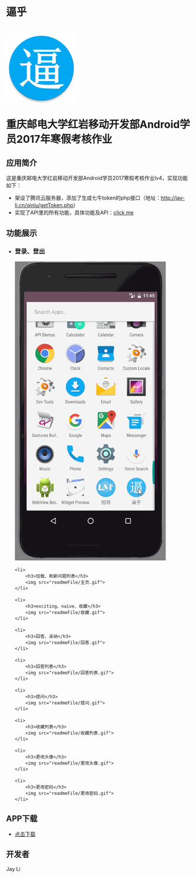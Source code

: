 <h1>逼乎<h1>
<img src="readmeFile/logo.png">
<p>重庆邮电大学红岩移动开发部Android学员2017年寒假考核作业</p>

<h2>应用简介</h2>
<p>
这是重庆邮电大学红岩移动开发部Android学员2017寒假考核作业lv4，实现功能如下：
	<ul>
		<li>架设了腾讯云服务器，添加了生成七牛token的php接口（地址：<a href="http://jay-li.cn/qiniu/getToken.php">http://jay-li.cn/qiniu/getToken.php</a>）</li>
		<li>实现了API里的所有功能，具体功能及API：<a href="https://github.com/haruue/bihu_web/blob/master/api.md" target="_blank">click me</a></li>
	</ul>
</p>

<h2>功能展示</h2>
<ul>
	<li>
		<h3>登录、登出</h3>
		<img src="readmeFile/登录.gif">
	</li>

	<li>
		<h3>加载、刷新问题列表</h3>
		<img src="readmeFile/主页.gif">
	</li>

	<li>
		<h3>exciting、naive、收藏</h3>
		<img src="readmeFile/收藏.gif">
	</li>

	<li>
		<h3>回答、采纳</h3>
		<img src="readmeFile/回答.gif">
	</li>

	<li>
		<h3>回答列表</h3>
		<img src="readmeFile/回答列表.gif">
	</li>

	<li>
		<h3>提问</h3>
		<img src="readmeFile/提问.gif">
	</li>

	<li>
		<h3>收藏列表</h3>
		<img src="readmeFile/收藏列表.gif">
	</li>

	<li>
		<h3>更改头像</h3>
		<img src="readmeFile/更改头像.gif">
	</li>

	<li>
		<h3>更改密码</h3>
		<img src="readmeFile/更改密码.gif">
	</li>
</ul>

<h2>APP下载</h2>
<ul>
	<li><a href="https://raw.githubusercontent.com/l1432562823/BiHu/master/app/app-release.apk">点击下载</a></li>
</ul>

<h2>开发者</h2>
<p>Jay Li</p>